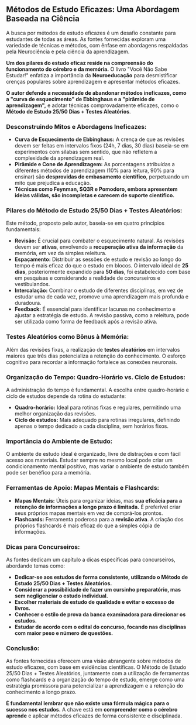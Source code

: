 ## Métodos de Estudo Eficazes: Uma Abordagem Baseada na Ciência

A busca por métodos de estudo eficazes é um desafio constante para estudantes de todas as áreas. As fontes fornecidas exploram uma variedade de técnicas e métodos, com ênfase em abordagens respaldadas pela Neurociência e pela ciência da aprendizagem.

**Um dos pilares do estudo eficaz reside na compreensão do funcionamento do cérebro e da memória.** O livro "Você Não Sabe Estudar!" enfatiza a importância da **Neuroeducação** para desmistificar crenças populares sobre aprendizagem e apresentar métodos eficazes.

**O autor defende a necessidade de abandonar métodos ineficazes, como a "curva de esquecimento" de Ebbinghaus e a "pirâmide de aprendizagem",** e adotar técnicas comprovadamente eficazes, como o **Método de Estudo 25/50 Dias + Testes Aleatórios**.

### Desconstruindo Mitos e Abordagens Ineficazes:

- **Curva de Esquecimento de Ebbinghaus:** A crença de que as revisões devem ser feitas em intervalos fixos (24h, 7 dias, 30 dias) baseia-se em experimentos com sílabas sem sentido, que não refletem a complexidade da aprendizagem real.
- **Pirâmide e Cone de Aprendizagem:** As porcentagens atribuídas a diferentes métodos de aprendizagem (10% para leitura, 90% para ensinar) são **desprovidas de embasamento científico**, perpetuando um mito que prejudica a educação.
- **Técnicas como Feynman, SQ3R e Pomodoro, embora apresentem ideias válidas, são incompletas e carecem de suporte científico.**

### Pilares do Método de Estudo 25/50 Dias + Testes Aleatórios:

Este método, proposto pelo autor, baseia-se em quatro princípios fundamentais:

- **Revisão:** É crucial para combater o esquecimento natural. As revisões devem ser **ativas**, envolvendo a **recuperação ativa da informação** da memória, em vez da simples releitura.
- **Espaçamento:** Distribuir as sessões de estudo e revisão ao longo do tempo é mais eficaz do que o estudo em blocos. O intervalo ideal de **25 dias**, posteriormente expandido para **50 dias**, foi estabelecido com base em pesquisas e considerando a realidade de concurseiros e vestibulandos.
- **Intercalação:** Combinar o estudo de diferentes disciplinas, em vez de estudar uma de cada vez, promove uma aprendizagem mais profunda e duradoura.
- **Feedback:** É essencial para identificar lacunas no conhecimento e ajustar a estratégia de estudo. A revisão passiva, como a releitura, pode ser utilizada como forma de feedback após a revisão ativa.

### Testes Aleatórios como Bônus à Memória:

Além das revisões fixas, a realização de **testes aleatórios** em intervalos maiores que três dias potencializa a retenção do conhecimento. O esforço cognitivo para recordar a informação fortalece as conexões neuronais.

### Organização do Tempo: Quadro-Horário vs. Ciclo de Estudos:

A administração do tempo é fundamental. A escolha entre quadro-horário e ciclo de estudos depende da rotina do estudante:

- **Quadro-horário:** Ideal para rotinas fixas e regulares, permitindo uma melhor organização das revisões.
- **Ciclo de estudos:** Mais adequado para rotinas irregulares, definindo apenas o tempo dedicado a cada disciplina, sem horários fixos.

### Importância do Ambiente de Estudo:

O ambiente de estudo ideal é organizado, livre de distrações e com fácil acesso aos materiais. Estudar sempre no mesmo local pode criar um condicionamento mental positivo, mas variar o ambiente de estudo também pode ser benéfico para a memória.

### Ferramentas de Apoio: Mapas Mentais e Flashcards:

- **Mapas Mentais:** Úteis para organizar ideias, mas **sua eficácia para a retenção de informações a longo prazo é limitada.** É preferível criar seus próprios mapas mentais em vez de comprá-los prontos.
- **Flashcards:** Ferramenta poderosa para a **revisão ativa**. A criação dos próprios flashcards é mais eficaz do que a simples cópia de informações.

### Dicas para Concurseiros:

As fontes dedicam um capítulo a dicas específicas para concurseiros, abordando temas como:

- **Dedicar-se aos estudos de forma consistente, utilizando o Método de Estudo 25/50 Dias + Testes Aleatórios.**
- **Considerar a possibilidade de fazer um cursinho preparatório, mas sem negligenciar o estudo individual.**
- **Escolher materiais de estudo de qualidade e evitar o excesso de livros.**
- **Conhecer o estilo de prova da banca examinadora para direcionar os estudos.**
- **Estudar de acordo com o edital do concurso, focando nas disciplinas com maior peso e número de questões.**

### Conclusão:

As fontes fornecidas oferecem uma visão abrangente sobre métodos de estudo eficazes, com base em evidências científicas. O Método de Estudo 25/50 Dias + Testes Aleatórios, juntamente com a utilização de ferramentas como flashcards e a organização do tempo de estudo, emerge como uma estratégia promissora para potencializar a aprendizagem e a retenção do conhecimento a longo prazo.

**É fundamental lembrar que não existe uma fórmula mágica para o sucesso nos estudos.** A chave está em **compreender como o cérebro aprende** e aplicar métodos eficazes de forma consistente e disciplinada.